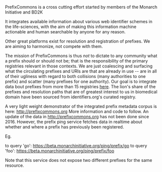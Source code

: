 PrefixCommons is a cross cutting effort started by members of the Monarch Initiative and BD2K

It integrates available information about various web identifier schemes in the life-sciences, with the aim of making this information machine actionable and human searchable by anyone for any reason.

Other great platforms exist for resolution and registration of prefixes. We are aiming to harmonize, not compete with them.

The mission of PrefixCommons is thus *not* to dictate to any community what a prefix should or should not be; that is the responsibility of the primary registries relevant in those contexts. We are just coalescing and surfacing what the circulating prefixes and URIs are that are already in use -- are in all of their ugliness with regard to both collisions (many authorities to one prefix) and scatter (many prefixes for one authority). Our goal is to integrate data bout prefixes from more than 15 registries [here](https://docs.google.com/spreadsheets/d/1cDGJcRteb9F5-jbw7Q7np0kk4hfWhdBHNYRIg3LXDrs/edit#gid=0). The lion's share of the prefixes and resolution paths that are of greatest interest to us in biomedical domain have been sourced from identifiers.org's curated registry.

A very light weight demonstrator of the integrated prefix metadata corpus is here: http://prefixcommons.org More information and code to follow. An update of the data in http://prefixcommons.org has not been done since 2016. However, the prefix ping service fetches data in realtime about whether and where a prefix has previously been registered.

Eg. 

to query 'go':
https://beta.monarchinitiative.org/ping/prefix/go
to query 'foo':
https://beta.monarchinitiative.org/ping/prefix/foo

Note that this service does not expose two different prefixes for the same resource.
